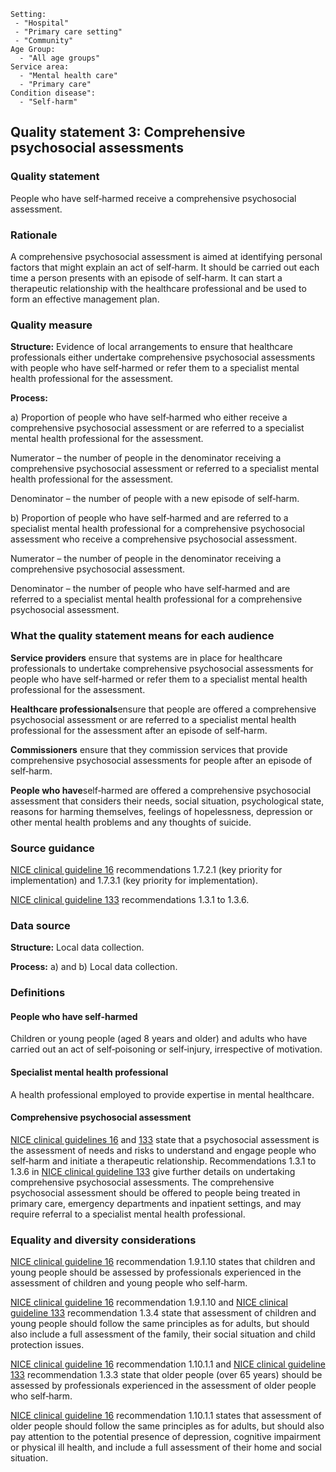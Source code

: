 ```
Setting:
 - "Hospital"
 - "Primary care setting"
 - "Community"
Age Group:
  - "All age groups"
Service area:
  - "Mental health care"
  - "Primary care"
Condition disease":
  - "Self-harm"

```
Quality statement 3: Comprehensive psychosocial assessments
-----------------------------------------------------------

### Quality statement

People who have self‑harmed receive a comprehensive psychosocial
assessment.

### Rationale

A comprehensive psychosocial assessment is aimed at identifying personal
factors that might explain an act of self‑harm. It should be carried out
each time a person presents with an episode of self‑harm. It can start a
therapeutic relationship with the healthcare professional and be used to
form an effective management plan.

### Quality measure

**Structure:** Evidence of local arrangements to ensure that healthcare
professionals either undertake comprehensive psychosocial assessments
with people who have self‑harmed or refer them to a specialist mental
health professional for the assessment.

**Process:**

​a) Proportion of people who have self‑harmed who either receive a
comprehensive psychosocial assessment or are referred to a specialist
mental health professional for the assessment.

Numerator – the number of people in the denominator receiving a
comprehensive psychosocial assessment or referred to a specialist mental
health professional for the assessment.

Denominator – the number of people with a new episode of self‑harm.

​b) Proportion of people who have self‑harmed and are referred to a
specialist mental health professional for a comprehensive psychosocial
assessment who receive a comprehensive psychosocial assessment.

Numerator – the number of people in the denominator receiving a
comprehensive psychosocial assessment.

Denominator – the number of people who have self‑harmed and are referred
to a specialist mental health professional for a comprehensive
psychosocial assessment.

### What the quality statement means for each audience

**Service providers** ensure that systems are in place for healthcare
professionals to undertake comprehensive psychosocial assessments for
people who have self‑harmed or refer them to a specialist mental health
professional for the assessment.

**Healthcare professionals**ensure that people are offered a
comprehensive psychosocial assessment or are referred to a specialist
mental health professional for the assessment after an episode of
self‑harm.

**Commissioners** ensure that they commission services that provide
comprehensive psychosocial assessments for people after an episode of
self‑harm.

**People who have**self‑harmed are offered a comprehensive psychosocial
assessment that considers their needs, social situation, psychological
state, reasons for harming themselves, feelings of hopelessness,
depression or other mental health problems and any thoughts of suicide.

### Source guidance

[NICE clinical guideline 16](/guidance/cg16) recommendations 1.7.2.1
(key priority for implementation) and 1.7.3.1 (key priority for
implementation).

[NICE clinical guideline 133](/guidance/cg133) recommendations 1.3.1 to
1.3.6.

### Data source

**Structure:** Local data collection.

**Process:** a) and b) Local data collection.

### Definitions

#### People who have self‑harmed

Children or young people (aged 8 years and older) and adults who have
carried out an act of self‑poisoning or self‑injury, irrespective of
motivation.

#### Specialist mental health professional

A health professional employed to provide expertise in mental
healthcare.

#### Comprehensive psychosocial assessment

[NICE clinical guidelines 16](/guidance/cg16) and [133](/guidance/cg133)
state that a psychosocial assessment is the assessment of needs and
risks to understand and engage people who self‑harm and initiate a
therapeutic relationship. Recommendations 1.3.1 to 1.3.6 in [NICE
clinical guideline 133](/guidance/cg133) give further details on
undertaking comprehensive psychosocial assessments. The comprehensive
psychosocial assessment should be offered to people being treated in
primary care, emergency departments and inpatient settings, and may
require referral to a specialist mental health professional.

### Equality and diversity considerations

[NICE clinical guideline 16](/guidance/cg16) recommendation 1.9.1.10
states that children and young people should be assessed by
professionals experienced in the assessment of children and young people
who self‑harm.

[NICE clinical guideline 16](/guidance/cg16) recommendation 1.9.1.10 and
[NICE clinical guideline 133](/guidance/cg133) recommendation 1.3.4
state that assessment of children and young people should follow the
same principles as for adults, but should also include a full assessment
of the family, their social situation and child protection issues.

[NICE clinical guideline 16](/guidance/cg16) recommendation 1.10.1.1 and
[NICE clinical guideline 133](/guidance/cg133) recommendation 1.3.3
state that older people (over 65 years) should be assessed by
professionals experienced in the assessment of older people who
self‑harm.

[NICE clinical guideline 16](/guidance/cg16) recommendation 1.10.1.1
states that assessment of older people should follow the same principles
as for adults, but should also pay attention to the potential presence
of depression, cognitive impairment or physical ill health, and include
a full assessment of their home and social situation.
